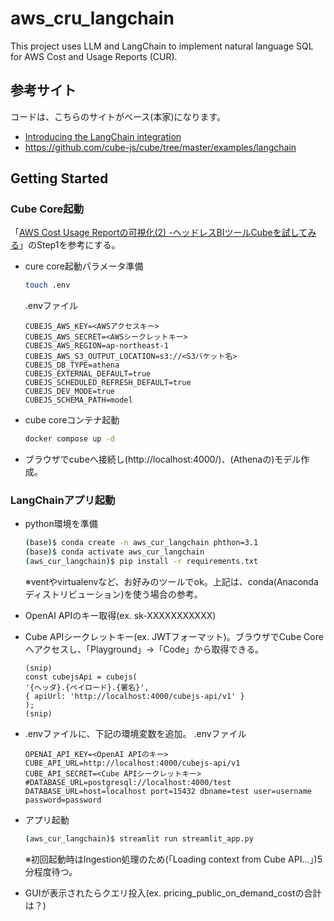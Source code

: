 # aws_cru_langchain
This project uses LLM and LangChain to implement natural language SQL for AWS Cost and Usage Reports (CUR).

## 参考サイト
コードは、こちらのサイトがベース(本家)になります。
- [Introducing the LangChain integration](https://cube.dev/blog/introducing-the-langchain-integration)
- https://github.com/cube-js/cube/tree/master/examples/langchain

## Getting Started
### Cube Core起動
「[AWS Cost Usage Reportの可視化(2) -ヘッドレスBIツールCubeを試してみる](https://t-tkm.github.io/blog/posts/2023/09/aws_cost_usage_report2/)」のStep1を参考にする。

- cure core起動パラメータ準備
    ```zsh
    touch .env
    ```
    .envファイル
    ```file
    CUBEJS_AWS_KEY=<AWSアクセスキー>
    CUBEJS_AWS_SECRET=<AWSシークレットキー>
    CUBEJS_AWS_REGION=ap-northeast-1
    CUBEJS_AWS_S3_OUTPUT_LOCATION=s3://<S3バケット名>
    CUBEJS_DB_TYPE=athena
    CUBEJS_EXTERNAL_DEFAULT=true
    CUBEJS_SCHEDULED_REFRESH_DEFAULT=true
    CUBEJS_DEV_MODE=true
    CUBEJS_SCHEMA_PATH=model
    ```

- cube coreコンテナ起動
    ```zsh
    docker compose up -d
    ```

- ブラウザでcubeへ接続し(http://localhost:4000/)、(Athenaの)モデル作成。

### LangChainアプリ起動
- python環境を準備
    ```zsh
    (base)$ conda create -n aws_cur_langchain phthon=3.1
    (base)$ conda activate aws_cur_langchain
    (aws_cur_langchain)$ pip install -r requirements.txt
    ```
    ※ventやvirtualenvなど、お好みのツールでok。上記は、conda(Anacondaディストリビューション)を使う場合の参考。

- OpenAI APIのキー取得(ex. sk-XXXXXXXXXXX)

- Cube APIシークレットキー(ex. JWTフォーマット)。ブラウザでCube Coreへアクセスし、「Playground」->「Code」から取得できる。

    ```
    (snip)
    const cubejsApi = cubejs(
    '{ヘッダ}.{ペイロード}.{署名}',
    { apiUrl: 'http://localhost:4000/cubejs-api/v1' }
    );
    (snip)
    ```  


- .envファイルに、下記の環境変数を追加。
    .envファイル
    ```file
    OPENAI_API_KEY=<OpenAI APIのキー>
    CUBE_API_URL=http://localhost:4000/cubejs-api/v1
    CUBE_API_SECRET=<Cube APIシークレットキー>
    #DATABASE_URL=postgresql://localhost:4000/test
    DATABASE_URL=host=localhost port=15432 dbname=test user=username password=password
    ```

- アプリ起動
    ```zsh
    (aws_cur_langchain)$ streamlit run streamlit_app.py
    ``` 
    ※初回起動時はIngestion処理のため(「Loading context from Cube API...」)5分程度待つ。

- GUIが表示されたらクエリ投入(ex. pricing_public_on_demand_costの合計は？)
